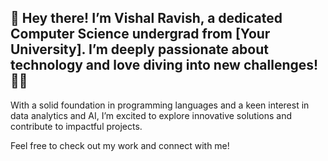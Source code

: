 ## 👋 Hey there! I’m Vishal Ravish, a dedicated Computer Science undergrad from [Your University]. I’m deeply passionate about technology and love diving into new challenges! 🚀💡

With a solid foundation in programming languages and a keen interest in data analytics and AI, I’m excited to explore innovative solutions and contribute to impactful projects.

Feel free to check out my work and connect with me!
